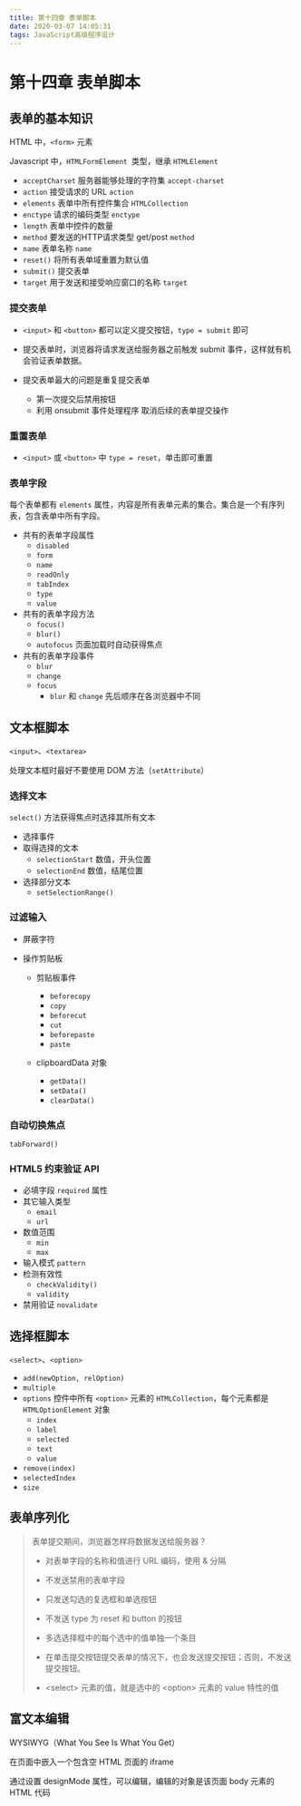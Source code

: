 ```yaml
---
title: 第十四章 表单脚本
date: 2020-03-07 14:05:31
tags: JavaScript高级程序设计
---
```


# 第十四章 表单脚本

## 表单的基本知识

HTML 中，`<form>` 元素

Javascript 中，`HTMLFormElement `类型，继承 `HTMLElement`

* `acceptCharset` 服务器能够处理的字符集 `accept-charset`
* `action` 接受请求的 URL `action`
* `elements` 表单中所有控件集合 `HTMLCollection`
* `enctype` 请求的编码类型 `enctype`
* `length` 表单中控件的数量
* `method` 要发送的HTTP请求类型 get/post `method`
* `name` 表单名称 `name`
* `reset()` 将所有表单域重置为默认值
* `submit()` 提交表单
* `target` 用于发送和接受响应窗口的名称 `target`

### 提交表单

* `<input>` 和 `<button>` 都可以定义提交按钮，`type = submit` 即可

* 提交表单时，浏览器将请求发送给服务器之前触发 submit 事件，这样就有机会验证表单数据。
* 提交表单最大的问题是重复提交表单
	* 第一次提交后禁用按钮
	* 利用 onsubmit 事件处理程序 取消后续的表单提交操作

### 重置表单

* `<input>` 或 `<button>` 中 `type = reset`，单击即可重置

### 表单字段

每个表单都有 `elements` 属性，内容是所有表单元素的集合。集合是一个有序列表，包含表单中所有字段。

* 共有的表单字段属性
	* `disabled`
	* `form`
	* `name`
	* `readOnly`
	* `tabIndex`
	* `type`
	* `value`
* 共有的表单字段方法
	* `focus()`
	* `blur()`
	* `autofocus` 页面加载时自动获得焦点
* 共有的表单字段事件
	* `blur`
	* `change`
	* `focus`
		* `blur` 和 `change` 先后顺序在各浏览器中不同

## 文本框脚本

`<input>`、`<textarea>`

处理文本框时最好不要使用 DOM 方法（`setAttribute`）

### 选择文本

`select()` 方法获得焦点时选择其所有文本

* 选择事件
* 取得选择的文本
	* `selectionStart` 数值，开头位置
	* `selectionEnd` 数值，结尾位置
* 选择部分文本
	* `setSelectionRange()`

### 过滤输入

* 屏蔽字符

* 操作剪贴板

	* 剪贴板事件
		* `beforecopy`
		* `copy`
		* `beforecut`
		* `cut`
		* `beforepaste`
		* `paste`

	* clipboardData 对象
		* `getData()`
		* `setData()`
		* `clearData()`

### 自动切换焦点

`tabForward()`

### HTML5 约束验证 API

* 必填字段 `required` 属性
* 其它输入类型
	* `email`
	* `url`
* 数值范围
	* `min`
	* `max`
* 输入模式 `pattern`
* 检测有效性
	*  `checkValidity()`
	* `validity`
* 禁用验证 `novalidate`

## 选择框脚本

`<select>`、`<option>`

* `add(newOption, relOption)`
* `multiple`
* `options` 控件中所有 `<option>` 元素的 `HTMLCollection`，每个元素都是  `HTMLOptionElement` 对象
	* `index`
	* `label`
	* `selected`
	* `text`
	* `value`
* `remove(index)`
* `selectedIndex`
* `size`

## 表单序列化

>  表单提交期间，浏览器怎样将数据发送给服务器？
>
> * 对表单字段的名称和值进行 URL 编码，使用 & 分隔
>
> * 不发送禁用的表单字段
>
> * 只发送勾选的复选框和单选按钮
>
> * 不发送 type 为 reset 和 button 的按钮
> * 多选选择框中的每个选中的值单独一个条目
> * 在单击提交按钮提交表单的情况下，也会发送提交按钮；否则，不发送提交按钮。
> * \<select\> 元素的值，就是选中的 \<option\> 元素的 value 特性的值

## 富文本编辑

WYSIWYG（What You See Is What You Get）

在页面中嵌入一个包含空 HTML 页面的 iframe

通过设置 designMode 属性，可以编辑，编辑的对象是该页面 body 元素的 HTML 代码